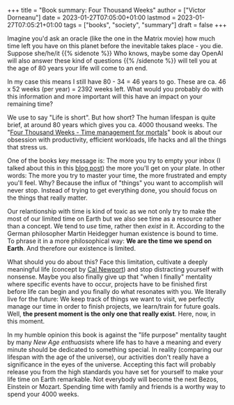+++
title = "Book summary: Four Thousand Weeks"
author = ["Victor Dorneanu"]
date = 2023-01-27T07:05:00+01:00
lastmod = 2023-01-27T07:05:21+01:00
tags = ["books", "society", "summary"]
draft = false
+++

Imagine you'd ask an oracle (like the one in the Matrix movie) how much time
left you have on this planet before the inevitable takes place - you die.
Suppose she/he/it
{{% sidenote %}}
Who knows, maybe some day OpenAI will also answer these kind of questions
{{% /sidenote %}} will tell you at the age of 80 years your life will come to an end.

In my case this means I still have 80 - 34 = 46 years to go. These are ca. 46 x
52 weeks (per year) = 2392 weeks left. What would you probably do with this
information and more important will this have an impact on your remaining time?

We use to say "Life is short". But how short?  The human lifespan is
quite brief, at around 80 years which gives you ca. 4000 thousand weeks. The
"[Four Thousand Weeks - Time management for mortals](https://www.goodreads.com/book/show/54785515-four-thousand-weeks)" book is about our obsession
with productivity, efficient workloads, life hacks and all the things that
stress us.

One of the books key message is: The more you try to empty your inbox (I talked
about this in this [blog post](/2021/09/01/inbox-zero-using-getpocket/)) the more you'll get on your plate. In other words:
The more you try to master your time, the more frustrated and empty you'll feel.
Why? Because the influx of "things" you want to accomplish will never stop.
Instead of trying to get everything done, you should focus on the things that
really matter.

Our relantionship with time is kind of toxic as we not only try to make the most
of our limited time on Earth but we also see time as a resource rather than a
concept. We tend to _use_ time, rather then _exist_ in it. According to the German
philosopher Martin Heidegger human existence is bound to time. To phrase it in a
more philosophical way: **We are the time we spend on Earth**. And therefore our
existence is limited.

What should you do about this? Face this limitation, cultivate a deeply meaningful life
(concept by [Cal Newport](https://www.calnewport.com/)) and stop distracting yourself with nonsense. Maybe you also
finally give up that "when I finally" mentality where specific events have to occur,
projects have to be finished first before life can begin and you finally do what resonates
with you. We literally live for the future: We keep track of things we want to visit, we
perfectly manage our time in order to finish projects, we learn/train for future goals.
Well, **the present moment is the only one that really exist**. Here, now, in this moment.

In my humble opinion this book is against the "life purpose" mentality taught by many _New
Age enthuasists_ where life has to have a meaning and every minute should be dedicated to
something special. In reality (comparing our lifespan with the age of the universe), our
activities don't really have a significance in the eyes of the universe. Accepting this
fact will probably release you from the high standards you have set for yourself to make
your life time on Earth remarkable. Not everybody will become the next Bezos, Einstein or
Mozart. Spending time with family and friends is a worthy way to spend your 4000 weeks.
